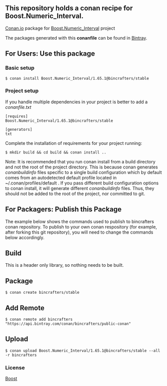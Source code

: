 ## This repository holds a conan recipe for Boost.Numeric_Interval.

[Conan.io](https://conan.io) package for [Boost.Numeric_Interval](https://github.com/Boostorg/Numeric_Interval) project

The packages generated with this **conanfile** can be found in [Bintray](https://bintray.com/bincrafters/public-conan/Boost.Numeric_Interval%3Abincrafters).

## For Users: Use this package

### Basic setup

    $ conan install Boost.Numeric_Interval/1.65.1@bincrafters/stable

### Project setup

If you handle multiple dependencies in your project is better to add a *conanfile.txt*

    [requires]
    Boost.Numeric_Interval/1.65.1@bincrafters/stable

    [generators]
    txt

Complete the installation of requirements for your project running:

    $ mkdir build && cd build && conan install ..
	
Note: It is recommended that you run conan install from a build directory and not the root of the project directory.  This is because conan generates *conanbuildinfo* files specific to a single build configuration which by default comes from an autodetected default profile located in ~/.conan/profiles/default .  If you pass different build configuration options to conan install, it will generate different *conanbuildinfo* files.  Thus, they should not be added to the root of the project, nor committed to git. 

## For Packagers: Publish this Package

The example below shows the commands used to publish to bincrafters conan repository. To publish to your own conan respository (for example, after forking this git repository), you will need to change the commands below accordingly. 

## Build  

This is a header only library, so nothing needs to be built.

## Package 

    $ conan create bincrafters/stable
	
## Add Remote

	$ conan remote add bincrafters "https://api.bintray.com/conan/bincrafters/public-conan"

## Upload

    $ conan upload Boost.Numeric_Interval/1.65.1@bincrafters/stable --all -r bincrafters

### License
[Boost](www.boost.org/LICENSE_1_0.txt)
